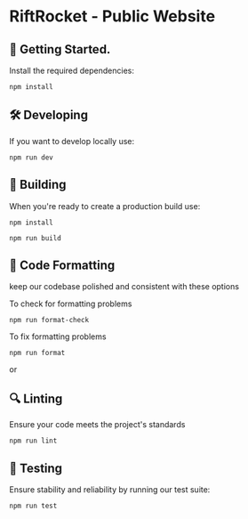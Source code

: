 # RiftRocket - Public Website

## 🚀 Getting Started.

Install the required dependencies:

```
npm install
```

## 🛠️ Developing

If you want to develop locally use:

```
npm run dev
```

## 🔧 Building

When you're ready to create a production build use:

```
npm install
```

```
npm run build
```

## 🌟 Code Formatting

keep our codebase polished and consistent with these options

To check for formatting problems
```
npm run format-check
```

To fix formatting problems
```
npm run format
```
or



## 🔍 Linting

Ensure your code meets the project's standards

```
npm run lint
```

## 🧪 Testing

Ensure stability and reliability by running our test suite:

```
npm run test
```
